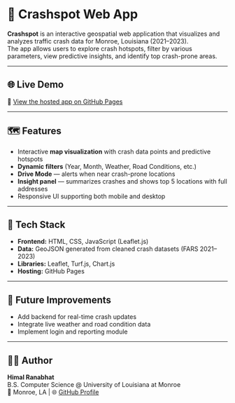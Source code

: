 # 🚦 Crashspot Web App

**Crashspot** is an interactive geospatial web application that visualizes and analyzes traffic crash data for Monroe, Louisiana (2021–2023).  
The app allows users to explore crash hotspots, filter by various parameters, view predictive insights, and identify top crash-prone areas.

---

## 🌐 Live Demo
🔗 [View the hosted app on GitHub Pages](https://MistaZero07.github.io/Crashspot-WebApp)

---

## 🗺️ Features
- Interactive **map visualization** with crash data points and predictive hotspots  
- **Dynamic filters** (Year, Month, Weather, Road Conditions, etc.)  
- **Drive Mode** — alerts when near crash-prone locations  
- **Insight panel** — summarizes crashes and shows top 5 locations with full addresses  
- Responsive UI supporting both mobile and desktop  

---

## 🧠 Tech Stack
- **Frontend:** HTML, CSS, JavaScript (Leaflet.js)  
- **Data:** GeoJSON generated from cleaned crash datasets (FARS 2021–2023)  
- **Libraries:** Leaflet, Turf.js, Chart.js  
- **Hosting:** GitHub Pages  

---
## 🧩 Future Improvements
- Add backend for real-time crash updates  
- Integrate live weather and road condition data  
- Implement login and reporting module  

---

## 👨‍💻 Author
**Himal Ranabhat**  
B.S. Computer Science @ University of Louisiana at Monroe  
📍 Monroe, LA | 🌐 [GitHub Profile](https://github.com/MistaZero07)
